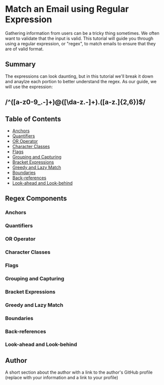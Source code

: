 #  Match an Email using Regular Expression

Gathering information from users can be a tricky thing sometimes. We often want to validate that the input is valid. This tutorial will guide you through using a regular expression, or "regex", to match emails to ensure that they are of valid format. 




## Summary

The expressions can look daunting, but in this tutorial  we'll break it down and anaylze each portion to better understand the regex. As our guide, we will use the expression: 
<br>

## /^([a-z0-9_\.-]+)@([\da-z\.-]+)\.([a-z\.]{2,6})$/  

## Table of Contents

- [Anchors](#anchors)
- [Quantifiers](#quantifiers)
- [OR Operator](#or-operator)
- [Character Classes](#character-classes)
- [Flags](#flags)
- [Grouping and Capturing](#grouping-and-capturing)
- [Bracket Expressions](#bracket-expressions)
- [Greedy and Lazy Match](#greedy-and-lazy-match)
- [Boundaries](#boundaries)
- [Back-references](#back-references)
- [Look-ahead and Look-behind](#look-ahead-and-look-behind)

## Regex Components

### Anchors

### Quantifiers

### OR Operator

### Character Classes

### Flags

### Grouping and Capturing

### Bracket Expressions

### Greedy and Lazy Match

### Boundaries

### Back-references

### Look-ahead and Look-behind

## Author

A short section about the author with a link to the author's GitHub profile (replace with your information and a link to your profile)